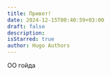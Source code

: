 ```yaml
---
title: Привет!
date: 2024-12-15T00:40:59+03:00
draft: false
description: 
isStarred: true
author: Hugo Authors
---
```

ОО гойда